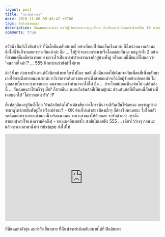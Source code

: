 ```yaml
---
layout: post
title: "กระดิ่งสายลม"
date: 2018-11-06 09:48:47 +0700
tags: คิดถึงกันซะแล้ว
description: ที่นี่ลมหนาวมาแล้ว แต่ไม่รู้เรียกว่าหนาวจะถูกมั๊ยนะ ถ้าเทียบกับว่าที่นั่นหน้าร้อนก็คือ 10 กว่าองศา ส่วนลมนี่ก็แค่พัดพอให้เย็นๆ น่ะ ไม่ใช่ว่าจะมาเป็นแบบพายุหมุน - นั่นก็แรงไปคะ!
comments: true
---
```

สวัสดี เป็นยังไงกันบ้าง? ที่นี่เมื่อคืนหลับสบายดี อย่างที่บอกไปลมเย็นเริ่มมาล่ะ ก็นี่หน้าหนาวแล้วนะ อีกไม่กี่วันก็จะลอยกระทงกันแล้วล่ะ อืม ... ไม่รู้ว่าจะลอยกระทงหรือโคมลอยกันนะ แต่ดูว่าทั้ง 2 อย่างที่สวยแต่ก็เหลือร่องรอยบางอย่างไว้เป็นการทำร้ายธรรมชาติอยู่บ้างทั้งคู่ หรือแบบนี้มั๊ยนะที่ไผ่บอกว่า 'คนสวยใจดำ'? ... 555 นึกหน้าแล้วยังขำไม่หาย

อ๋อ! นี่นะ ก่อนจะมัวเอาแต่นั่งนึกหน้าพาเลี้ยวไปไกล พอดี เมื่อคืนออกไปเดินกาดกับเพื่อนที่เพิ่งกลับมา เลยได้กระดิ่งสายลมมาฝากน่ะ หวังว่าการเดินทางของกระดิ่งสายลมน่าจะถึงมือผู้รับอย่างปลอดภัย ไม่บุบสลายในระหว่างทางนะคะ คนขายบอกว่าทำมาจากไม้ไผ่ อืม ... ประโยชน์เยอะดีนะต้นไผ่ แต่ต้นอ้อนี่ ... รับลมหนาวให้พริ้วๆ มั๊ย? ก็สวยดีนะ หมายถึงต้นอ้อที่เป็นหญ้าน่ะ ส่วนต้นอ้อที่เป็นคนนี่ก็อย่างที่เคยบอกไป 'ไม่สวยแต่น่ารัก' :P

ก็แปลกดีนะอยู่กันตั้งไกล 'ต้นอ้อกับต้นไผ่'่ แต่สงสัยเวลาโกรธนี่น่าจะสีกันเป็นไฟเลยนะ เพราะดูท่าน่าจะธาตุไฟด้วยกันทั้งคู่มั๊ย หรือเปล่านะ? - OK ต้องไปแล้วล่ะ เมืองเล็กๆ ก็ต้องรีบหน่อยนะ ไม่ได้กลัวรถติดแต่เพราะสายแล้วแถวนี้จะร้อนมากคะ จะแวะส่งของให้ด้วยเลย รอรับด้วยล่ะ กระดิ่งสายลม(หายใจแห่งความคิดถึง) - ของแมคอินทอชไง สงสัยไม่เคยฟัง 555 ... เดี๋ยวไว้ว่างๆ ก่อนนะ แล้วจะหาเวลามานั่งทำ mixtape ส่งไปให้

<div style="position:relative;width:100%;height:0;padding-bottom:56.25%;">
<iframe style="width:100%;height:100%;position:absolute;top:0;left:0;" src="https://www.youtube.com/embed/LZngavkVeO4" frameborder="0" allow="autoplay; encrypted-media" allowfullscreen>
</iframe>
</div>
<br />ที่นี่แดดกำลังอุ่น ลมกำลังเย็นสบาย ที่นั่นน่าจะกำลังหลับสบายได้ที่ <i class="fa fa-heart" style="color:#C38FD6"></i> ฝันดีนะคะ
